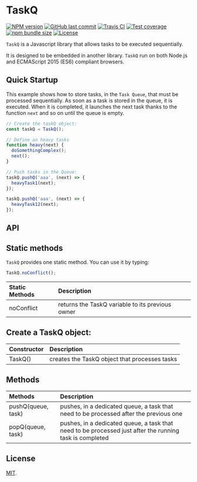 # TaskQ

[![NPM version][npm-image]][npm-url]
[![GitHub last commit][commit-image]][commit-url]
[![Travis CI][travis-image]][travis-url]
[![Test coverage][coveralls-image]][coveralls-url]
[![npm bundle size][npm-bundle-size-image]][npm-bundle-size-url]
[![License][license-image]](LICENSE.md)


`TaskQ` is a Javascript library that allows tasks to be executed sequentially.

It is designed to be embedded in another library. `TaskQ` run on both Node.js and ECMAScript 2015 (ES6) compliant browsers.


## Quick Startup

This example shows how to store tasks, in the `Task Queue`, that must be processed sequentially. As soon as a task is stored in the queue, it is executed. When it is completed, it launches the next task thanks to the function `next` and so on until the queue is empty.

```js
// Create the taskQ object:
const taskQ = TaskQ();

// Define an heavy tasks
function heavy(next) {
  doSomethingComplex();
  next();
}

// Push tasks in the Queue:
taskQ.pushQ('aaa', (next) => {
  heavyTask1(next);
});

taskQ.pushQ('aaa', (next) => {
  heavyTask12(next);
});
```


## API

## Static methods

`TaskQ` provides one static method. You can use it by typing:

```javascript
TaskQ.noConflict();
```

| Static Methods       | Description |
|:---------------------|:------------|
| noConflict           | returns the TaskQ variable to its previous owner |



## Create a TaskQ object:

| Constructor | Description |
|:------------|:------------|
| TaskQ() | creates the TaskQ object that processes tasks |


## Methods

| Methods  | Description |
|:--------------------|:------------|
| pushQ(queue, task)  | pushes, in a dedicated queue, a task that need to be processed after the previous one |
| popQ(queue, task)   | pushes, in a dedicated queue, a task that need to be processed just after the running task is completed |


## License

[MIT](LICENSE.md).

<!--- URls -->

[npm-image]: https://img.shields.io/npm/v/@mobilabs/taskq.svg?style=flat-square
[release-image]: https://img.shields.io/github/release/jclo/taskq.svg?include_prereleases&style=flat-square
[commit-image]: https://img.shields.io/github/last-commit/jclo/taskq.svg?style=flat-square
[travis-image]: https://img.shields.io/travis/jclo/taskq.svg?style=flat-square
[coveralls-image]: https://img.shields.io/coveralls/jclo/taskq/master.svg?style=flat-square
[dependencies-image]: https://david-dm.org/jclo/taskq/status.svg?theme=shields.io
[devdependencies-image]: https://david-dm.org/jclo/taskq/dev-status.svg?theme=shields.io
[npm-bundle-size-image]: https://img.shields.io/bundlephobia/minzip/@mobilabs/taskq.svg?style=flat-square
[license-image]: https://img.shields.io/npm/l/@mobilabs/taskq.svg?style=flat-square

[npm-url]: https://www.npmjs.com/package/@mobilabs/taskq
[release-url]: https://github.com/jclo/taskq/tags
[commit-url]: https://github.com/jclo/taskq/commits/master
[travis-url]: https://travis-ci.org/jclo/taskq
[coveralls-url]: https://coveralls.io/github/jclo/taskq?branch=master
[dependencies-url]: https://david-dm.org/jclo/taskq
[devdependencies-url]: https://david-dm.org/jclo/taskq?type=dev
[license-url]: http://opensource.org/licenses/MIT
[npm-bundle-size-url]: https://img.shields.io/bundlephobia/minzip/@mobilabs/taskq
